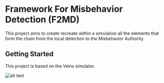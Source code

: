 
# Framework For Misbehavior Detection (F2MD)

This project aims to create recreate within a simulation all the elements that form the chain from the local detection to the Misbehavior Authority

## Getting Started

This project is based on the Veins simulator.


 ![alt text](https://github.com/josephkamel/F2MD/blob/master/F2MD-Diagram.png)
